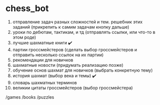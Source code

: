 # chess_bot

1. отправление задач разных сложностей и тем. решебник этих заданий (прикрепить к самим задачам кнопку дальше)
2. уроки по дебютам, тактикам, и тд (отправлять ссылки, или что-то в этом роде)
3. лучшие шахматные книги ✔️
4. партии гроссмейстеров (сделать выбор гроссмейстеров и отправить несколько ссылок на их партии)
5. рекомендации для новичков
6. шахматные новости (придумать реализацию позже)
7. обучение основ шахмат для новичков (выбрать конкретную тему)
8. история шахмат (выбор века и темы) ✔️
9. словарь шахматных терминов
10. великии цитаты гроссмейстеров (выбор гроссмейстера)

/games
/books
/puzzles